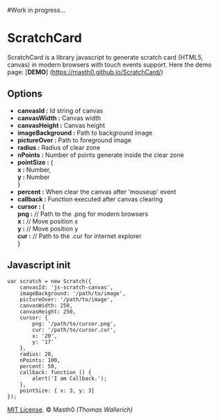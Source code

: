 #Work in progress...

# ScratchCard
ScratchCard is a library javascript to generate scratch card (HTML5, canvas)
in modern browsers with touch events support. Here the demo page: [**DEMO**] (https://masth0.github.io/ScratchCard/)

## Options
- **canvasId :** Id string of canvas
- **canvasWidth :** Canvas width
- **canvasHeight :** Canvas height
- **imageBackground :** Path to background image
- **pictureOver :** Path to foreground image
- **radius :** Radius of clear zone 
- **nPoints :** Number of points generate inside the clear zone
- **pointSize :** {  
	**x :** Number,  
	**y :** Number  
	} 
- **percent :** When clear the canvas after 'mouseup' event
- **callback :** Function executed after canvas clearing
- **cursor :** {  
	        **png :** // Path to the .png for modern browsers  
	        **x :** // Move position x  
	        **y :** // Move position y  
	        **cur :** // Path to the .cur for internet explorer  
    }
    
## Javascript init

```
var scratch = new Scratch({
	canvasId: 'js-scratch-canvas',
	imageBackground: '/path/to/image',
	pictureOver: '/path/to/image',
	canvasWidth: 250,
	canvasHeight: 250,
	cursor: {
		png: '/path/to/cursor.png',
		cur: '/path/to/cursor.cur',
		x: '20',
		y: '17'
	},
	radius: 20,
	nPoints: 100,
	percent: 50,
	callback: function () {
		alert('I am Callback.');
	},
	pointSize: { x: 3, y: 3}
});
```

[MIT License](LICENSE.md). © Masth0 *(Thomas Wallerich)*